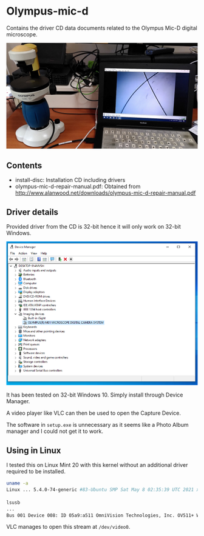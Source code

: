 # Olympus-mic-d
Contains the driver CD data documents related to the Olympus Mic-D digital microscope.

<img src="images/mic-d-in-operation.jpg" width="600">

## Contents

* install-disc: Installation CD including drivers
* olympus-mic-d-repair-manual.pdf: Obtained from http://www.alanwood.net/downloads/olympus-mic-d-repair-manual.pdf

## Driver details

Provided driver from the CD is 32-bit hence it will only work on 32-bit Windows. 

<img src="images/mic-d-in-device-manager.png" width="600">

It has been tested on 32-bit Windows 10. Simply install through Device Manager.

A video player like VLC can then be used to open the Capture Device.

The software in `setup.exe` is unnecessary as it seems like a Photo Album manager and I could not get it to work.

## Using in Linux

I tested this on Linux Mint 20 with this kernel without an additional driver required to be installed.

```bash
uname -a
Linux ... 5.4.0-74-generic #83-Ubuntu SMP Sat May 8 02:35:39 UTC 2021 x86_64 x86_64 x86_64 GNU/Linux

lsusb 
...
Bus 001 Device 008: ID 05a9:a511 OmniVision Technologies, Inc. OV511+ Webcam
```

VLC manages to open this stream at `/dev/video0`.


